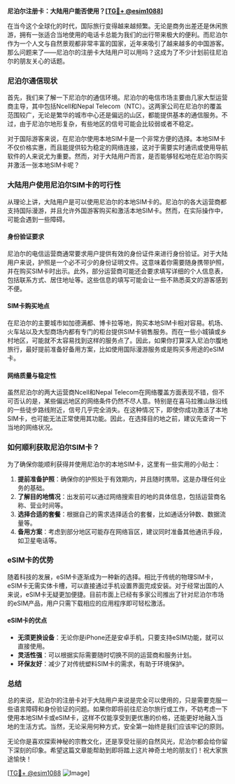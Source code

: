 **尼泊尔注册卡：大陆用户能否使用？[[TG💪+ @esim1088](https://t.me/s/esim1088)]**

在当今这个全球化的时代，国际旅行变得越来越频繁。无论是商务出差还是休闲旅游，拥有一张适合当地使用的电话卡总能为我们的出行带来极大的便利。而尼泊尔作为一个人文与自然景观都非常丰富的国家，近年来吸引了越来越多的中国游客。那么问题来了——尼泊尔的注册卡大陆用户可以用吗？这成为了不少计划前往尼泊尔的朋友关心的话题。

### 尼泊尔通信现状

首先，我们来了解一下尼泊尔的通信环境。尼泊尔的电信市场主要由几家大型运营商主导，其中包括Ncell和Nepal Telecom（NTC）。这两家公司在尼泊尔的覆盖范围较广，无论是繁华的城市中心还是偏远的山区，都能提供基本的通信服务。不过，由于尼泊尔地形复杂，有些地区的信号可能会比较弱或者不稳定。

对于国际游客来说，在尼泊尔使用本地SIM卡是一个非常方便的选择。本地SIM卡不仅价格实惠，而且能提供较为稳定的网络连接，这对于需要实时通讯或使用导航软件的人来说尤为重要。然而，对于大陆用户而言，是否能够轻松地在尼泊尔购买并激活一张本地SIM卡呢？

### 大陆用户使用尼泊尔SIM卡的可行性

从理论上讲，大陆用户是可以使用尼泊尔的本地SIM卡的。尼泊尔的各大运营商都支持国际漫游，并且允许外国游客购买和激活本地SIM卡。然而，在实际操作中，可能会遇到一些障碍。

#### 身份验证要求

尼泊尔的电信运营商通常要求用户提供有效的身份证件来进行身份验证。对于大陆用户来说，护照是一个必不可少的身份证明文件。这意味着你需要随身携带护照，并在购买SIM卡时出示。此外，部分运营商可能还会要求填写详细的个人信息表，包括联系方式、居住地址等。这些信息的填写可能会让一些不熟悉英文的游客感到不便。

#### SIM卡购买地点

在尼泊尔的主要城市如加德满都、博卡拉等地，购买本地SIM卡相对容易。机场、火车站以及大型商场内都有专门的柜台提供SIM卡销售服务。而在一些小城镇或乡村地区，可能就不太容易找到这样的服务点了。因此，如果你打算深入尼泊尔腹地旅行，最好提前准备好备用方案，比如使用国际漫游服务或是购买多用途的eSIM卡。

#### 网络质量与稳定性

虽然尼泊尔的两大运营商Ncell和Nepal Telecom在网络覆盖方面表现不错，但不可否认的是，某些偏远地区的网络条件仍然不尽人意。特别是在喜马拉雅山脉沿线的一些徒步路线附近，信号几乎完全消失。在这种情况下，即使你成功激活了本地SIM卡，也可能无法正常使用其功能。因此，在选择目的地之前，建议先查询一下当地的网络状况。

### 如何顺利获取尼泊尔SIM卡？

为了确保你能顺利获得并使用尼泊尔的本地SIM卡，这里有一些实用的小贴士：

1. **提前准备护照**：确保你的护照处于有效期内，并且随时携带。这是办理任何业务的基础。
2. **了解目的地情况**：出发前可以通过网络搜索目的地的具体信息，包括运营商名称、营业时间等。
3. **选择合适的套餐**：根据自己的需求选择适合的套餐，比如通话分钟数、数据流量等。
4. **备用方案**：考虑到部分地区可能存在网络盲区，建议同时准备其他通讯手段，如卫星电话等。

### eSIM卡的优势

随着科技的发展，eSIM卡逐渐成为一种新的选择。相比于传统的物理SIM卡，eSIM卡无需实体卡槽，可以直接通过手机设置界面完成安装。对于经常出国的人来说，eSIM卡无疑更加便捷。目前市面上已经有多家公司推出了针对尼泊尔市场的eSIM产品，用户只需下载相应的应用程序即可轻松激活。

#### eSIM卡的优点

- **无须更换设备**：无论你是iPhone还是安卓手机，只要支持eSIM功能，就可以直接使用。
- **灵活性强**：可以根据实际需要随时切换不同的运营商和服务计划。
- **环保友好**：减少了对传统塑料SIM卡的需求，有助于环境保护。

### 总结

总的来说，尼泊尔的注册卡对于大陆用户来说是完全可以使用的，只是需要克服一些语言障碍和身份验证的问题。如果你即将前往尼泊尔旅行或工作，不妨考虑一下使用本地SIM卡或eSIM卡，这样不仅能享受到更优惠的价格，还能更好地融入当地的生活方式。当然，无论采用何种方式，安全第一始终是我们应该牢记的原则。

无论你是喜欢探索神秘的宗教文化，还是享受壮丽的自然风光，尼泊尔都会给你留下深刻的印象。希望这篇文章能帮助到即将踏上这片神奇土地的朋友们！祝大家旅途愉快！

[[TG💪+ @esim1088](https://t.me/s/esim1088) ![Image](https://i.postimg.cc/4NQfJmqS/Snipaste-2025-05-13-00-14-12.png)]